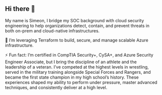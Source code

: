## Hi there 👋

My name is Simeon, I bridge my SOC background with cloud security engineering to help organizations detect, contain, and prevent threats in both on-prem and cloud-native infrastructures.

🔭 I’m leveraging Terraform to build, secure, and manage scalable Azure infrastructure.

⚡ Fun fact: I’m certified in CompTIA Security+, CySA+, and Azure Security Engineer Associate, but I bring the discipline of an athlete and the leadership of a veteran. I’ve competed at the highest levels in wrestling, served in the military training alongside Special Forces and Rangers, and became the first state champion in my high school’s history. These experiences shaped my ability to perform under pressure, master advanced techniques, and consistently deliver at a high level.

<!--
**simeon20/simeon20** is a ✨ _special_ ✨ repository because its `README.md` (this file) appears on your GitHub profile.

Here are some ideas to get you started:

- 🔭 I’m currently working on ...
- 🌱 I’m currently learning ...
- 👯 I’m looking to collaborate on ...
- 🤔 I’m looking for help with ...
- 💬 Ask me about ...
- 📫 How to reach me: ...
- 😄 Pronouns: ...
- ⚡ Fun fact: ...
-->
